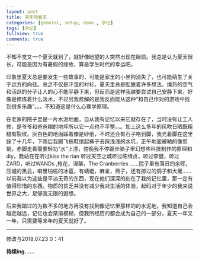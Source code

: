 ```yaml
---
layout: post
title: 来年的夏天
categories: [general, setup, demo , 杂记]
tags: [杂记]
fullview: true
comments: true
---
```


​        不知不觉又一个夏天就到了，就好像盼望的人突然出现在眼前。我总是认为夏天很长，可能是因为有暑假的缘故，算是学生时代的幸运吧。

​        印象里夏天总是要发生一些故事的，可能是家里的小黑狗消失了，也可能萌生了关于远方的向往。总之不仅是汗湿的衬衫，夏天里总是酝酿着许多想法。燥热的空气和活跃的分子让人的心不能平静下来，但反而是这样我越要尝试自己安静下来，好像是修炼着什么法术，不过另我费解的是我反而能从这种“和自己作对的游戏中找到很多乐趣”。。。不知道这是什么心理学原理。

​        在老家的院子里是一片水泥地面，自从我有记忆以来它就存在了，当时没有让工人修，是爷爷和爸爸糊的地坪所以它一点也不平整。。。加上这么多年的风吹日晒既粗糙有裂纹。灰白色的地面踩着像是砂纸，不时还会有石子咯到脚，我光着脚在这里踩了十几年，下雨后我踢飞拖鞋绾起裤子去踩浅浅的水坑，正午地面被嗮的像煎锅，赤脚走着需要轻功“水”上漂，傍晚我不停踱步脑子里幻想些科技制作的原理和diy，我站在在听过kiss the rian 听过天空之城听过陈绮贞，听过李健，听过ZARD，听过WANDs ,枪花，涅槃，The Cranberries ……院子里有落日的余晖，压城的黑云，噼里啪啦的冰雹，有蜻蜓，麻雀，燕子，还有掠过的鸽子和大雁……以前我以为这些是平淡无奇的东西，现在他们深深的刻在了我的记忆里，那一定有值得珍惜的东西。物质的贫乏并没有减少我对生活的体验，起码对于年少的我来说世界之大，足够我无限的遐想。

​        后来我踏过的为数不多的地方再没有找到像记忆里那样的的水泥地，我知道自己会越走越远，记忆也会渐渐模糊，但我所经历的都会成为自己的一部分，夏天一年又一年，只需要等来年的夏天就好了。

---------------------------------------------------------

修改与2018.07.23     0：41

**待续ing……**

​        

​        





